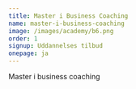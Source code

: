 ```yaml
---
title: Master i Business Coaching
name: master-i-business-coaching
image: /images/academy/b6.png
order: 1
signup: Uddannelses tilbud
onepage: ja
---
```

Master i business coaching